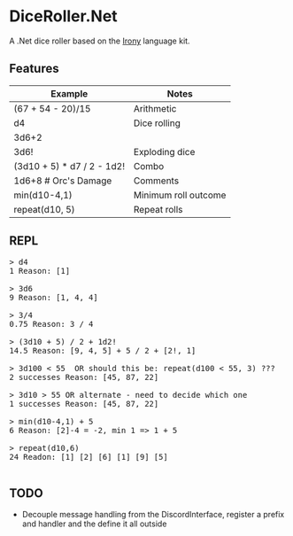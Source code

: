 # DiceRoller.Net
A .Net dice roller based on the [Irony](https://github.com/IronyProject/Irony) language kit.

## Features

| Example                    | Notes                  |
|----------------------------|------------------------|
| (67 + 54 - 20)/15          | Arithmetic             |
| d4                         | Dice rolling           |
| 3d6+2                      |                        |
| 3d6!                       | Exploding dice         |
| (3d10 + 5) * d7 / 2 - 1d2! | Combo                  |
| 1d6+8 # Orc's Damage       | Comments               |
| min(d10-4,1)               | Minimum roll outcome   |
| repeat(d10, 5)             | Repeat rolls           |


## REPL
<pre>
> d4
1 Reason: [1]

> 3d6
9 Reason: [1, 4, 4]

> 3/4
0.75 Reason: 3 / 4

> (3d10 + 5) / 2 + 1d2!
14.5 Reason: [9, 4, 5] + 5 / 2 + [2!, 1]

> 3d100 < 55  OR should this be: repeat(d100 < 55, 3) ???
2 successes Reason: [45, 87, 22]

> 3d10 > 55 OR alternate - need to decide which one
1 successes Reason: [45, 87, 22]

> min(d10-4,1) + 5
6 Reason: [2]-4 = -2, min 1 => 1 + 5

> repeat(d10,6)
24 Readon: [1] [2] [6] [1] [9] [5]

</pre>

## TODO

* Decouple message handling from the DiscordInterface, register a prefix and handler and the define it all outside